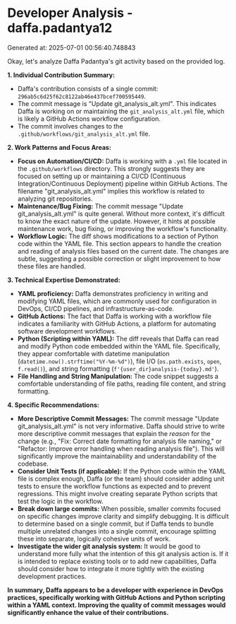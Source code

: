 # Developer Analysis - daffa.padantya12
Generated at: 2025-07-01 00:56:40.748843

Okay, let's analyze Daffa Padantya's git activity based on the provided log.

**1. Individual Contribution Summary:**

*   Daffa's contribution consists of a single commit: `296ab5c6d25f62c8122ab46e437bcef700595449`.
*   The commit message is "Update git\_analysis\_alt.yml".  This indicates Daffa is working on or maintaining the `git_analysis_alt.yml` file, which is likely a GitHub Actions workflow configuration.
*   The commit involves changes to the `.github/workflows/git_analysis_alt.yml` file.

**2. Work Patterns and Focus Areas:**

*   **Focus on Automation/CI/CD:** Daffa is working with a `.yml` file located in the `.github/workflows` directory. This strongly suggests they are focused on setting up or maintaining a CI/CD (Continuous Integration/Continuous Deployment) pipeline within GitHub Actions.  The filename "git\_analysis\_alt.yml" implies this workflow is related to analyzing git repositories.
*   **Maintenance/Bug Fixing:** The commit message "Update git\_analysis\_alt.yml" is quite general. Without more context, it's difficult to know the exact nature of the update. However, it hints at possible maintenance work, bug fixing, or improving the workflow's functionality.
*   **Workflow Logic:** The diff shows modifications to a section of Python code within the YAML file. This section appears to handle the creation and reading of analysis files based on the current date. The changes are subtle, suggesting a possible correction or slight improvement to how these files are handled.

**3. Technical Expertise Demonstrated:**

*   **YAML proficiency:** Daffa demonstrates proficiency in writing and modifying YAML files, which are commonly used for configuration in DevOps, CI/CD pipelines, and infrastructure-as-code.
*   **GitHub Actions:** The fact that Daffa is working with a workflow file indicates a familiarity with GitHub Actions, a platform for automating software development workflows.
*   **Python (Scripting within YAML):**  The diff reveals that Daffa can read and modify Python code embedded within the YAML file. Specifically, they appear comfortable with datetime manipulation (`datetime.now().strftime("%Y-%m-%d")`), file I/O (`os.path.exists`, `open`, `f.read()`), and string formatting (`f'{user_dir}analysis-{today}.md'`).
*   **File Handling and String Manipulation:** The code snippet suggests a comfortable understanding of file paths, reading file content, and string formatting.

**4. Specific Recommendations:**

*   **More Descriptive Commit Messages:** The commit message "Update git\_analysis\_alt.yml" is not very informative.  Daffa should strive to write more descriptive commit messages that explain the *reason* for the change (e.g., "Fix: Correct date formatting for analysis file naming," or "Refactor: Improve error handling when reading analysis file").  This will significantly improve the maintainability and understandability of the codebase.
*   **Consider Unit Tests (if applicable):**  If the Python code within the YAML file is complex enough, Daffa (or the team) should consider adding unit tests to ensure the workflow functions as expected and to prevent regressions.  This might involve creating separate Python scripts that test the logic in the workflow.
*   **Break down large commits:** When possible, smaller commits focused on specific changes improve clarity and simplify debugging. It is difficult to determine based on a single commit, but if Daffa tends to bundle multiple unrelated changes into a single commit, encourage splitting these into separate, logically cohesive units of work.
*   **Investigate the wider git analysis system:** It would be good to understand more fully what the intention of this git analysis action is. If it is intended to replace existing tools or to add new capabilities, Daffa should consider how to integrate it more tightly with the existing development practices.

**In summary, Daffa appears to be a developer with experience in DevOps practices, specifically working with GitHub Actions and Python scripting within a YAML context. Improving the quality of commit messages would significantly enhance the value of their contributions.**

